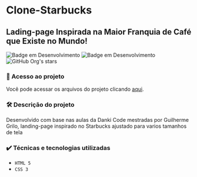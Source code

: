 # Clone-Starbucks

## Lading-page Inspirada na Maior Franquia de Café que Existe no Mundo!

![Badge em Desenvolvimento](http://img.shields.io/static/v1?label=STATUS&message=EM%20DESENVOLVIMENTO&color=GREEN&style=for-the-badge)
![Badge em Desenvolvimento](http://img.shields.io/static/v1?label=RESPONSIVE&message=EM%20PROGRESSO&color=GREEN&style=for-the-badge)
![GitHub Org's stars](https://img.shields.io/github/stars/camilafernanda?style=social)

### 📁 Acesso ao projeto

Você pode acessar os arquivos do projeto clicando [aqui](ViniciusDorta.github.io/Clone-Starbucks).

### 🛠️ Descrição do projeto

Desenvolvido com base nas aulas da Danki Code mestradas por Guilherme Grilo, landing-page inspirado no Starbucks ajustado para varios tamanhos de tela

### ✔️ Técnicas e tecnologias utilizadas

- ``HTML 5``
- ``CSS 3``

